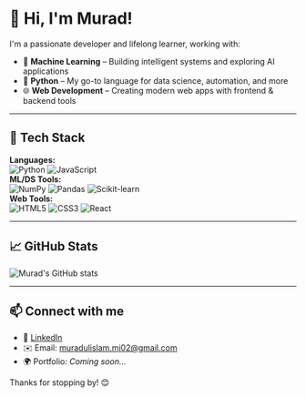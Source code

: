 # 👋 Hi, I'm Murad!

I'm a passionate developer and lifelong learner, working with:

- 🤖 **Machine Learning** – Building intelligent systems and exploring AI applications
- 🐍 **Python** – My go-to language for data science, automation, and more
- 🌐 **Web Development** – Creating modern web apps with frontend & backend tools

---

## 🚀 Tech Stack

**Languages:**  
![Python](https://img.shields.io/badge/-Python-3776AB?logo=python&logoColor=white) 
![JavaScript](https://img.shields.io/badge/-JavaScript-F7DF1E?logo=javascript&logoColor=black)  
**ML/DS Tools:**  
![NumPy](https://img.shields.io/badge/-NumPy-013243?logo=numpy&logoColor=white) 
![Pandas](https://img.shields.io/badge/-Pandas-150458?logo=pandas&logoColor=white) 
![Scikit-learn](https://img.shields.io/badge/-Scikit--Learn-F7931E?logo=scikit-learn&logoColor=black)  
**Web Tools:**  
![HTML5](https://img.shields.io/badge/-HTML5-E34F26?logo=html5&logoColor=white) 
![CSS3](https://img.shields.io/badge/-CSS3-1572B6?logo=css3&logoColor=white) 
![React](https://img.shields.io/badge/-React-61DAFB?logo=react&logoColor=black)

---

## 📈 GitHub Stats

![Murad's GitHub stats](https://github-readme-stats.vercel.app/api?username=murad-02&show_icons=true&theme=radical)

---

## 📫 Connect with me

- 💼 [LinkedIn](https://www.linkedin.com/in/muradul-islam/)
- ✉️ Email: [muradulislam.mi02@gmail.com](mailto:muradulislam.mi02@gmail.com)
- 🌍 Portfolio: *Coming soon...*

Thanks for stopping by! 😊
